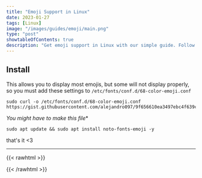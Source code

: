 ```yaml
---
title: "Emoji Support in Linux"
date: 2023-01-27
tags: [Linux]
image: "/images/guides/emoji/main.png"
type: "post"
showtableOfContents: true
description: "Get emoji support in Linux with our simple guide. Follow our steps to add emojis to your system and enhance your messaging and communication experience."
---
```


## Install 
This allows you to display most emojis, but some will not display properly, so you must add these settings to ```/etc/fonts/conf.d/68-color-emoji.conf``` 

```
sudo curl -o /etc/fonts/conf.d/68-color-emoji.conf https://gist.githubusercontent.com/alejandro097/9f656610ea3497ebc4f639c84094e3e8/raw
```
*You might have to make this file**

```
sudo apt update && sudo apt install noto-fonts-emoji -y
```

that's it <3

---

{{< rawhtml >}} 
<script src="https://utteranc.es/client.js"
        repo="mansoorbarri/website"
        issue-term="title"
        theme="github-dark"
        crossorigin="anonymous"
        async>
</script>
{{< /rawhtml >}}